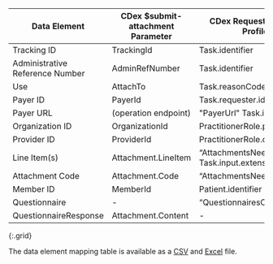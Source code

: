 <!-- q-attachments_to_requests.md
  *****************************************************************************************************
  *                                  WARNING: DO NOT EDIT THIS FILE                                   *
  *                                                                                                   *
  * This file is generated by csv_to_markdown_tabler.ipynb. Any edits you make to this file will be   *
  * overwritten                                                                                       *
  * To change the contents of this file, edit input/images/data-element-mapping.csv                     *
  *****************************************************************************************************
  -->

| Data Element | CDex $submit-attachment Parameter | CDex Request Attachment Task Profile Element |
|---------|-------|-------|
| Tracking ID | TrackingId | Task.identifier |
| <span class="bg-success" markdown="1">Administrative Reference Number</span><!-- new-content --> | <span class="bg-success" markdown="1">AdminRefNumber</span><!-- new-content --> | <span class="bg-success" markdown="1">Task.identifier</span><!-- new-content --> |
| Use | AttachTo | Task.reasonCode |
| Payer ID | PayerId | Task.requester.identifier |
| Payer URL | (operation endpoint) | "PayerUrl" Task.input |
| Organization ID | OrganizationId | PractitionerRole.practitioner.identifier |
| Provider ID | ProviderId | PractitionerRole.organization.identifier |
| Line Item(s) | Attachment.LineItem | “AttachmentsNeeded” Task.input.extension |
| Attachment Code | Attachment.Code | “AttachmentsNeeded” Task.input |
| Member ID | MemberId | Patient.identifier |
| Questionnaire | - | “QuestionnairesContext” Task.input |
| QuestionnaireResponse | Attachment.Content | - |
{:.grid}

The data element mapping table is available as a [CSV](data-element-mapping.csv) and [Excel](data-element-mapping.xlsx) file.